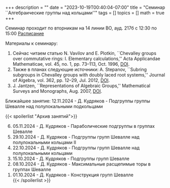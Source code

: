 +++
description = ""
date = "2023-10-19T00:40:04-07:00"
title = "Семинар ``Алгебраические группы над кольцами''"
tags = []
topics = []
math = true
+++

Семинар проходит по вторникам на 14 линии ВО, ауд. 217б с 12:30 по 15:00 
[Расписание](https://indico.eimi.ru/category/124/)

Материалы к семинару:
1. Сейчас читаем статью N. Vavilov and E. Plotkin, ``Chevalley groups over commutative rings: I. Elementary calculations,'' Acta Applicandae Mathematicae, vol. 45, no. 1, pp. 73–113, Oct. 1996, [DOI](https://doi.org/10.1007/bf00047884).
2. Также в планах следующие источники: A. Stepanov, ``Subring subgroups in Chevalley groups with doubly laced root systems,'' Journal of Algebra, vol. 362, pp. 12–29, Jul. 2012, [DOI](https://doi.org/10.1016/j.jalgebra.2012.04.007).
3. J. Jantzen, ``Representations of Algebraic Groups,'' Mathematical Surveys and Monographs, Aug. 2007, [DOI](https://doi.org/10.1090/surv/107).

Ближайшее занятие:
12.11.2024 - Д. Кудряков - Подгруппы группы Шевалле над полулокальными подкольцами

{{< spoilerlist "Архив занятий">}}<ol reversed>
  <li>05.11.2024 - Д. Кудряков - Параболические подгруппы в группах Шевалле</li>
  <li>29.10.2024 - Д. Кудряков - Подгруппы групп Шевалле над полулокальными кольцами II</li>
  <li>22.10.2024 - Д. Кудряков - Подгруппы групп Шевалле над полулокальными кольцами</li>
  <li>15.10.2024 - Д. Кудряков - Подгруппы групп Шевалле</li>
  <li>08.10.2024 - Д. Кудряков - Максимальные расщепимые торы в группах Шевалле</li>
  <li>01.10.2024 - Д. Кудряков - Конструкция групп Шевалле</li>
{{< /spoilerlist >}}
